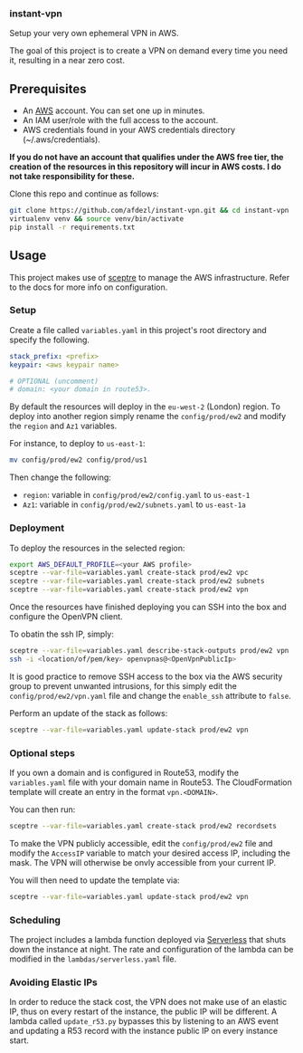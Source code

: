 ### instant-vpn

Setup your very own ephemeral VPN in AWS.

The goal of this project is to create a VPN on demand every time you need it, resulting in a near zero cost.

## Prerequisites

* An [AWS](https://aws.amazon.com/) account. You can set one up in minutes.
* An IAM user/role with the full access to the account.
* AWS credentials found in your AWS credentials directory (~/.aws/credentials).

**If you do not have an account that qualifies under the AWS free tier, the creation of the resources in this repository will incur in AWS costs. I do not take responsibility for these.**

Clone this repo and continue as follows:

```bash
git clone https://github.com/afdezl/instant-vpn.git && cd instant-vpn
virtualenv venv && source venv/bin/activate
pip install -r requirements.txt
```

## Usage

This project makes use of [sceptre](https://github.com/cloudreach/sceptre) to manage the AWS infrastructure. Refer to the docs for more info on configuration.

### Setup

Create a file called `variables.yaml` in this project's root directory and specify the following.

```yaml
stack_prefix: <prefix>
keypair: <aws keypair name>

# OPTIONAL (uncomment)
# domain: <your domain in route53>.
```

By default the resources will deploy in the `eu-west-2` (London) region. To deploy into another region simply rename the `config/prod/ew2` and modify the `region` and `Az1` variables.

For instance, to deploy to `us-east-1`:

```bash
mv config/prod/ew2 config/prod/us1
```

Then change the following:
* `region`: variable in `config/prod/ew2/config.yaml` to `us-east-1`
* `Az1`: variable in `config/prod/ew2/subnets.yaml` to `us-east-1a`

### Deployment

To deploy the resources in the selected region:

```bash
export AWS_DEFAULT_PROFILE=<your AWS profile>
sceptre --var-file=variables.yaml create-stack prod/ew2 vpc
sceptre --var-file=variables.yaml create-stack prod/ew2 subnets
sceptre --var-file=variables.yaml create-stack prod/ew2 vpn
```

Once the resources have finished deploying you can SSH into the box and configure the OpenVPN client.

To obatin the ssh IP, simply:

```bash
sceptre --var-file=variables.yaml describe-stack-outputs prod/ew2 vpn
ssh -i <location/of/pem/key> openvpnas@<OpenVpnPublicIp>
```

It is good practice to remove SSH access to the box via the AWS security group to prevent unwanted intrusions, for this simply edit the `config/prod/ew2/vpn.yaml` file and change the `enable_ssh` attribute to `false`.

Perform an update of the stack as follows:

```bash
sceptre --var-file=variables.yaml update-stack prod/ew2 vpn
```

### Optional steps

If you own a domain and is configured in Route53, modify the `variables.yaml` file with your domain name in Route53. The CloudFormation template will create an entry in the format `vpn.<DOMAIN>`.

You can then run:

```bash
sceptre --var-file=variables.yaml create-stack prod/ew2 recordsets
```

To make the VPN publicly accessible, edit the `config/prod/ew2` file and modify the `AccessIP` variable to match your desired access IP, including the mask. The VPN will otherwise be onvly accessible from your current IP.

You will then need to update the template via:

```bash
sceptre --var-file=variables.yaml update-stack prod/ew2 vpn
```


### Scheduling

The project includes a lambda function deployed via [Serverless](https://serverless.com/) that shuts down the instance at night. The rate and configuration of the lambda can be modified in the `lambdas/serverless.yaml` file.

### Avoiding Elastic IPs

In order to reduce the stack cost, the VPN does not make use of an elastic IP, thus on every restart of the instance, the public IP will be different. A lambda called `update_r53.py` bypasses this by listening to an AWS event and updating a R53 record with the instance public IP on every instance start.
